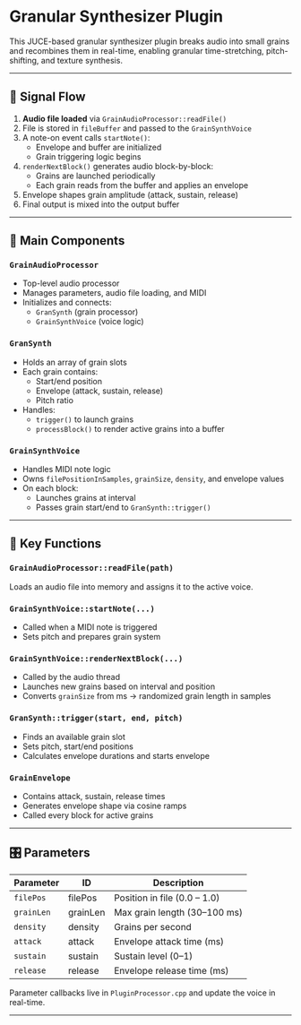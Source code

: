# Granular Synthesizer Plugin

This JUCE-based granular synthesizer plugin breaks audio into small grains and recombines them in real-time, enabling granular time-stretching, pitch-shifting, and texture synthesis.

---

## 🔁 Signal Flow

1. **Audio file loaded** via `GrainAudioProcessor::readFile()`
2. File is stored in `fileBuffer` and passed to the `GrainSynthVoice`
3. A note-on event calls `startNote()`:
    - Envelope and buffer are initialized
    - Grain triggering logic begins
4. `renderNextBlock()` generates audio block-by-block:
    - Grains are launched periodically
    - Each grain reads from the buffer and applies an envelope
5. Envelope shapes grain amplitude (attack, sustain, release)
6. Final output is mixed into the output buffer

---

## 🧩 Main Components

### `GrainAudioProcessor`

- Top-level audio processor
- Manages parameters, audio file loading, and MIDI
- Initializes and connects:
  - `GranSynth` (grain processor)
  - `GrainSynthVoice` (voice logic)

### `GranSynth`

- Holds an array of grain slots
- Each grain contains:
  - Start/end position
  - Envelope (attack, sustain, release)
  - Pitch ratio
- Handles:
  - `trigger()` to launch grains
  - `processBlock()` to render active grains into a buffer

### `GrainSynthVoice`

- Handles MIDI note logic
- Owns `filePositionInSamples`, `grainSize`, `density`, and envelope values
- On each block:
  - Launches grains at interval
  - Passes grain start/end to `GranSynth::trigger()`

---

## 🧠 Key Functions

### `GrainAudioProcessor::readFile(path)`
Loads an audio file into memory and assigns it to the active voice.

### `GrainSynthVoice::startNote(...)`
- Called when a MIDI note is triggered
- Sets pitch and prepares grain system

### `GrainSynthVoice::renderNextBlock(...)`
- Called by the audio thread
- Launches new grains based on interval and position
- Converts `grainSize` from ms → randomized grain length in samples

### `GranSynth::trigger(start, end, pitch)`
- Finds an available grain slot
- Sets pitch, start/end positions
- Calculates envelope durations and starts envelope

### `GrainEnvelope`
- Contains attack, sustain, release times
- Generates envelope shape via cosine ramps
- Called every block for active grains

---

## 🎛 Parameters

| Parameter     | ID          | Description                        |
|---------------|-------------|------------------------------------|
| `filePos`     | filePos     | Position in file (0.0 – 1.0)       |
| `grainLen`    | grainLen    | Max grain length (30–100 ms)       |
| `density`     | density     | Grains per second                  |
| `attack`      | attack      | Envelope attack time (ms)          |
| `sustain`     | sustain     | Sustain level (0–1)                |
| `release`     | release     | Envelope release time (ms)         |

Parameter callbacks live in `PluginProcessor.cpp` and update the voice in real-time.

---


